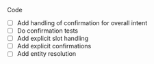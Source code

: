Code
- [ ] Add handling of confirmation for overall intent
- [ ] Do confirmation tests
- [ ] Add explicit slot handling
- [ ] Add explicit confirmations
- [ ] Add entity resolution
